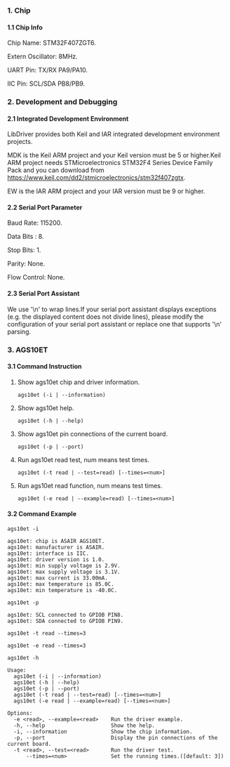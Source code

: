 ### 1. Chip

#### 1.1 Chip Info

Chip Name: STM32F407ZGT6.

Extern Oscillator: 8MHz.

UART Pin: TX/RX PA9/PA10.

IIC Pin: SCL/SDA PB8/PB9.

### 2. Development and Debugging

#### 2.1 Integrated Development Environment

LibDriver provides both Keil and IAR integrated development environment projects.

MDK is the Keil ARM project and your Keil version must be 5 or higher.Keil ARM project needs STMicroelectronics STM32F4 Series Device Family Pack and you can download from https://www.keil.com/dd2/stmicroelectronics/stm32f407zgtx.

EW is the IAR ARM project and your IAR version must be 9 or higher.

#### 2.2 Serial Port Parameter

Baud Rate: 115200.

Data Bits : 8.

Stop Bits: 1.

Parity: None.

Flow Control: None.

#### 2.3 Serial Port Assistant

We use '\n' to wrap lines.If your serial port assistant displays exceptions (e.g. the displayed content does not divide lines), please modify the configuration of your serial port assistant or replace one that supports '\n' parsing.

### 3. AGS10ET

#### 3.1 Command Instruction

1. Show ags10et chip and driver information.

   ```shell
   ags10et (-i | --information)
   ```

2. Show ags10et help.

   ```shell
   ags10et (-h | --help)
   ```

3. Show ags10et pin connections of the current board.

   ```shell
   ags10et (-p | --port)
   ```

4. Run ags10et read test, num means test times. 

   ```shell
   ags10et (-t read | --test=read) [--times=<num>]
   ```

5. Run ags10et read function, num means test times.

   ```shell
   ags10et (-e read | --example=read) [--times=<num>]
   ```

#### 3.2 Command Example

```shell
ags10et -i

ags10et: chip is ASAIR AGS10ET.
ags10et: manufacturer is ASAIR.
ags10et: interface is IIC.
ags10et: driver version is 1.0.
ags10et: min supply voltage is 2.9V.
ags10et: max supply voltage is 3.1V.
ags10et: max current is 33.00mA.
ags10et: max temperature is 85.0C.
ags10et: min temperature is -40.0C.
```

```shell
ags10et -p

ags10et: SCL connected to GPIOB PIN8.
ags10et: SDA connected to GPIOB PIN9.
```

```shell
ags10et -t read --times=3

```

```shell
ags10et -e read --times=3

```

```shell
ags10et -h

Usage:
  ags10et (-i | --information)
  ags10et (-h | --help)
  ags10et (-p | --port)
  ags10et (-t read | --test=read) [--times=<num>]
  ags10et (-e read | --example=read) [--times=<num>]

Options:
  -e <read>, --example=<read>    Run the driver example.
  -h, --help                     Show the help.
  -i, --information              Show the chip information.
  -p, --port                     Display the pin connections of the current board.
  -t <read>, --test=<read>       Run the driver test.
      --times=<num>              Set the running times.([default: 3])
```

